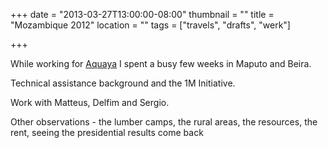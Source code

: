 +++
date = "2013-03-27T13:00:00-08:00"
thumbnail = ""
title = "Mozambique 2012"
location = ""
tags = ["travels", "drafts", "werk"]

+++

While working for [Aquaya](http://aquaya.org) I spent a busy few weeks in
Maputo and Beira.

Technical assistance background and the 1M Initiative.

Work with Matteus, Delfim and Sergio.

Other observations - the lumber camps, the rural areas, the resources, the rent,
seeing the presidential results come back
